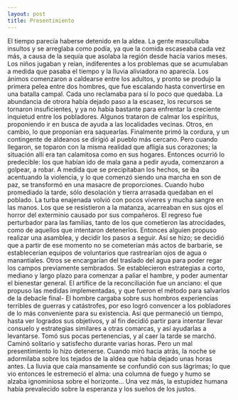 ```yaml
---
layout: post
title: Presentimiento
---
```


El tiempo parecía haberse detenido en la aldea. La gente mascullaba insultos y se arreglaba como podía, ya que la comida escaseaba cada vez más, a causa de la sequía que asolaba la región desde hacía varios meses.
Los niños jugaban y reían, indiferentes a los problemas que se acumulaban a medida que pasaba el tiempo y la lluvia aliviadora no aparecía.
Los ánimos comenzaron a caldearse entre los adultos, y pronto se produjo la primera pelea entre dos hombres, que fue escalando hasta convertirse en una batalla campal.                                                                                                                               Cada uno reclamaba para sí lo poco que quedaba. La abundancia de otrora había dejado paso a la escasez, los recursos se tornaron insuficientes, y ya no había bastante para enfrentar la creciente inquietud entre los pobladores. Algunos trataron de calmar los espíritus, proponiendo ir en busca de ayuda a las localidades vecinas. Otros, en cambio, lo que proponían era saquearlas. Finalmente primó la cordura, y un contingente de aldeanos se dirigió al pueblo más cercano. Pero cuando llegaron, se toparon con la misma realidad que afligía sus corazones; la situación allí era tan calamitosa como en sus hogares.                                                                                                                                        Entonces ocurrió lo predecible: los que habían ido de mala gana a pedir ayuda, comenzaron a golpear, a robar. A medida que se precipitaban los hechos, se iba acentuando la violencia, y lo que comenzó siendo una marcha en son de paz, se transformó en una masacre de proporciones. Cuando hubo promediado la tarde, sólo desolación y tierra arrasada quedaban en el poblado.
La turba enajenada volvió con pocos víveres y mucha sangre en las manos.     Los que se resistieron a la matanza, acarreaban en sus ojos el horror del exterminio causado por sus compañeros.
El regreso fue perturbador para las familias, tanto de los que cometieron las atrocidades, como de aquellos que intentaron detenerlos.
Entonces alguien propuso realizar una asamblea, y decidir los pasos a seguir. Así se hizo; se decidió que a partir de ese momento no se cometerían más actos de barbarie, se establecerían equipos de voluntarios que rastrearían ojos de agua o manantiales. Otros se encargarían del traslado del agua para poder regar los campos previamente sembrados. Se establecieron estrategias a corto, mediano y largo plazo para comenzar a paliar el hambre, y poder aumentar el bienestar general.
El artífice de la reconciliación fue un anciano: el que propuso las medidas implementadas, y que fueron el método para salvarlos de la debacle final- El hombre cargaba sobre sus hombros experiencias terribles de guerras y catástrofes, por eso logró convencer a los pobladores de lo más conveniente para su existencia.                                                                                                                    Así que permaneció un tiempo, hasta ver logrados sus objetivos, y al fin decidió partir para intentar llevar consuelo y estrategias similares a otras comarcas, y así ayudarlas a levantarse.                                                                               Tomó sus pocas pertenencias, y al caer la tarde se marchó. Caminó solitario y satisfecho durante varias horas. Pero un mal presentimiento lo hizo detenerse.                                                                                                                                   Cuando miró hacia atrás, la noche se adormilaba sobre los tejados de la aldea que había dejado unas horas antes.
La lluvia que caía mansamente se confundió con sus lágrimas; lo que vio entonces le estremeció el alma: una columna de fuego y humo se alzaba ignominiosa sobre el horizonte... Una vez más, la estupidez humana había prevalecido sobre la esperanza y los sueños de los justos.
